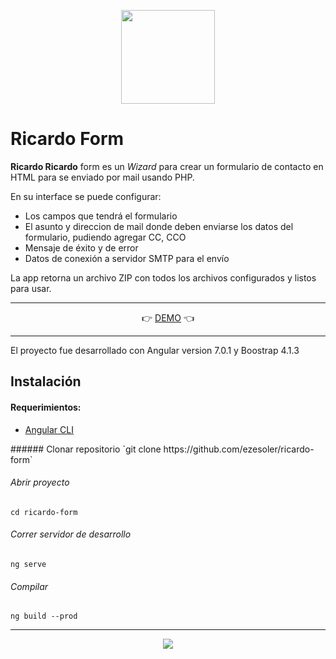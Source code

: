 <p align="center"><img src="http://ezesoler.com/ricardo/assets/img/rf_logo.png" height="150" />
<h1>Ricardo Form</h1></p>

<p>
<b>Ricardo Ricardo</b> form es un <i>Wizard</i> para crear un formulario de contacto en HTML para se enviado por mail usando PHP.
</p>
<p>
En su interface se puede configurar:
<ul>
<li>Los campos que tendrá el formulario</li>
<li>El asunto y direccion de mail donde deben enviarse los datos del formulario, pudiendo agregar CC, CCO </li>
<li>Mensaje de éxito y de error</li>
<li>Datos de conexión a servidor SMTP para el envío</li>
</ul>
La app retorna un archivo ZIP con todos los archivos configurados y listos para usar.
</p>

------------

<p align="center">
👉 <a href="http://ezesoler.com/ricardo" >DEMO</a>  👈
</p>

------------

<p>
El proyecto fue desarrollado con Angular version 7.0.1 y Boostrap 4.1.3
</p>
<h2>
Instalación
</h2>

<h4>
Requerimientos:
</h4>
<ul>
<li><a href="https://angular.io/">Angular CLI</a></li>
</ul>
###### Clonar repositorio
`git clone https://github.com/ezesoler/ricardo-form`

###### Abrir proyecto
`cd ricardo-form`

###### Correr servidor de desarrollo
`ng serve`

###### Compilar
`ng build --prod`

------------

<p align="center"><img src="http://ezesoler.com/ricardo/assets/img/loading.gif" /></p>

